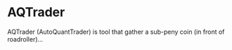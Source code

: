 # AQTrader
AQTrader (AutoQuantTrader) is tool that gather a sub-peny coin (in front of roadroller)...
